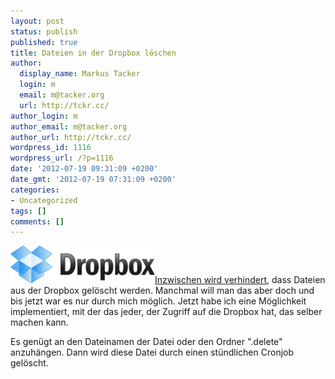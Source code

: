 ```yaml
---
layout: post
status: publish
published: true
title: Dateien in der Dropbox löschen
author:
  display_name: Markus Tacker
  login: m
  email: m@tacker.org
  url: http://tckr.cc/
author_login: m
author_email: m@tacker.org
author_url: http://tckr.cc/
wordpress_id: 1116
wordpress_url: /?p=1116
date: '2012-07-19 09:31:09 +0200'
date_gmt: '2012-07-19 07:31:09 +0200'
categories:
- Uncategorized
tags: []
comments: []
---
```

<p><a href="http://db.tt/NYepoPI"><img class="alignright size-full wp-image-553" title="Dropbox" src="/uploads/2011/05/logo.png" alt="Dropbox Logo" width="231" height="60" /></a><a href="http://studium.coderbyheart.de/kleines-update-am-read-mi-zu-dropbox-sync">Inzwischen wird verhindert</a>, dass Dateien aus der Dropbox gelöscht werden. Manchmal will man das aber doch und bis jetzt war es nur durch mich möglich. Jetzt habe ich eine Möglichkeit implementiert, mit der das jeder, der Zugriff auf die Dropbox hat, das selber machen kann.</p>
<p>Es genügt an den Dateinamen der Datei oder den Ordner ".delete" anzuhängen. Dann wird diese Datei durch einen stündlichen Cronjob gelöscht.</p>
